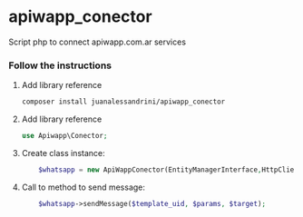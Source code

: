 # apiwapp_conector
Script php to connect apiwapp.com.ar services
<h3>Follow the instructions</h3>
<ol>
    <li>Add library reference</li>

```bash
composer install juanalessandrini/apiwapp_conector
```    

<li>Add library reference</li>

```php
use Apiwapp\Conector;
```

<li>Create class instance:</li>

```php
    $whatsapp = new ApiWappConector(EntityManagerInterface,HttpClientInterface);
```

<li>Call to method to send message:</li>

```php
    $whatsapp->sendMessage($template_uid, $params, $target);
```
</ol>
